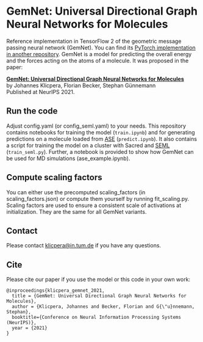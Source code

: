 # GemNet: Universal Directional Graph Neural Networks for Molecules

Reference implementation in TensorFlow 2 of the geometric message passing neural network (GemNet). You can find its [PyTorch implementation in another repository](https://github.com/TUM-DAML/gemnet_pytorch). GemNet is a model for predicting the overall energy and the forces acting on the atoms of a molecule. It was proposed in the paper:

**[GemNet: Universal Directional Graph Neural Networks for Molecules](https://www.in.tum.de/daml/gemnet/)**   
by Johannes Klicpera, Florian Becker, Stephan Günnemann   
Published at NeurIPS 2021.

## Run the code
Adjust config.yaml (or config_seml.yaml) to your needs.
This repository contains notebooks for training the model (`train.ipynb`) and for generating predictions on a molecule loaded from [ASE](https://wiki.fysik.dtu.dk/ase/) (`predict.ipynb`). It also contains a script for training the model on a cluster with Sacred and [SEML](https://github.com/TUM-DAML/seml) (`train_seml.py`). Further, a notebook is provided to show how GemNet can be used for MD simulations (ase_example.ipynb).

## Compute scaling factors
You can either use the precomputed scaling_factors (in scaling_factors.json) or compute them yourself by running fit_scaling.py. Scaling factors are used to ensure a consistent scale of activations at initialization. They are the same for all GemNet variants.

## Contact
Please contact klicpera@in.tum.de if you have any questions.

## Cite
Please cite our paper if you use the model or this code in your own work:

```
@inproceedings{klicpera_gemnet_2021,
  title = {GemNet: Universal Directional Graph Neural Networks for Molecules},
  author = {Klicpera, Johannes and Becker, Florian and G{\"u}nnemann, Stephan},
  booktitle={Conference on Neural Information Processing Systems (NeurIPS)},
  year = {2021}
}
```

